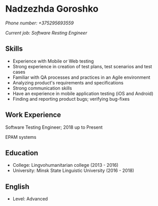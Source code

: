 # Nadzezhda Goroshko
_Phone number: +375295693559_

_Current job: Software Resting Engineer_
## Skills
* Experience with Mobile or Web testing 
* Strong experience in creation of test plans, test scenarios and test cases
* Familiar with QA processes and practices in an Agile environment 
* Analyzing product's requirements and specifications
* Strong communication skills
* Have an experience in mobile application testing (iOS and Android) 
* Finding and reporting product bugs; verifying bug-fixes 
## Work Experience
Software Testing Engineer; 2018 up to Present

EPAM systems
## Education

* College: Lingvohumanitarian college (2013 - 2016)
* University: Minsk State Linguistic University (2016 - 2018)
## English

* Level: Advanced